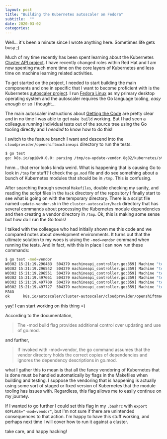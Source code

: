 ```yaml
---
layout: post
title: "Building the Kubernetes autoscaler on Fedora"
subtitle:  ""
date: 2020-03-02
categories:
---
```


Well... it's been a minute since I wrote anything here. Sometimes life gets
busy ;)

Much of my time recently has been spent learning about the Kubernetes
[Cluster API project](https://github.com/kubernetes-sigs/cluster-api). I have
recently changed roles within Red Hat and I am now spenting much more time on
the core layers of Kubernetes and less time on machine learning related
activities.

To get started on the project, I needed to start building the main components
and one in specific that I want to become proficient with is the Kubernetes
[autoscaler project](https://github.com/kubernetes/autoscaler). I run
[Fedora Linux](https://fedoraproject.org) as my primary desktop operating system
and the autoscaler requires the Go language tooling, _easy enough_ or so I thought...

The main autoscaler instructions about
[Getting the Code](https://github.com/kubernetes/autoscaler#getting-the-code)
are pretty clear and in no time I was able to get `make build` working. But
I had seen a colleague running individual tests out of the source tree using
the Go tooling directly and I _needed_ to know how to do this!

I switch to the feature branch I want and descend into the
`cloudprovider/openshiftmachineapi` directory to run the tests.

```bash
$ go test
go: k8s.io/api@v0.0.0: parsing /tmp/ca-update-vendor.8g82/kubernetes/staging/src/k8s.io/api/go.mod: open /tmp/ca-update-vendor.8g82/kubernetes/staging/src/k8s.io/api/go.mod: no such file or directory
```

hmm... that error looks kinda weird. What is happening that is causing Go to
look in `/tmp` for stuff? I check the `go.mod` file and do see something about a
bunch of Kubernetes modules that should be in `/tmp`. This is confusing.

After searching through several `Makefiles`, double checking my sanity, and
reading the script files in the `hack` directory of the repository I finally
start to see what is going on with the temporary directory. There is a script
file named `update-vendor.sh` in the `cluster-autoscaler/hack` directory that
has several commands about processing the Kubernetes module dependencies and
then creating a vendor directory in `/tmp`. Ok, this is making some sense but
how do I run the Go tools!

I talked with the colleague who had initially shown me this code and we
compared notes about development environments. It turns out that the ultimate
solution to my woes is uising the `-mod=vendor` command when running the tests.
And in fact, with this in place I can now run these commands:

```bash
$ go test -mod=vendor
W0302 15:21:19.296483  504379 machineapi_controller.go:359] Machine "test-namespace-machineset-0-machine-0" has no providerID
W0302 15:21:19.296542  504379 machineapi_controller.go:359] Machine "test-namespace-machineset-0-machine-1" has no providerID
W0302 15:21:19.296551  504379 machineapi_controller.go:359] Machine "test-namespace-machineset-0-machine-2" has no providerID
W0302 15:21:19.497661  504379 machineapi_controller.go:359] Machine "test-namespace-machineset-0-machine-1" has no providerID
W0302 15:21:19.497709  504379 machineapi_controller.go:359] Machine "test-namespace-machineset-0-machine-2" has no providerID
W0302 15:21:19.497727  504379 machineapi_controller.go:359] Machine "test-namespace-machineset-0-machine-0" has no providerID
PASS
ok      k8s.io/autoscaler/cluster-autoscaler/cloudprovider/openshiftmachineapi  11.667s
```

yay! I can start working on this thing =)

According to the documentation,

> The -mod build flag provides additional control over updating and use of go.mod.

and further,

> If invoked with -mod=vendor, the go command assumes that the vendor
> directory holds the correct copies of dependencies and ignores
> the dependency descriptions in go.mod.

what I gather this to mean is that all the fancy vendoring of Kubernetes that
is done must be handled automatically by flags in the Makefiles when building
and testing. I suppose the vendoring that is happening is actually using some
sort of staged or fixed version of Kubernetes that the module tooling has
issues with. Regardless, this flag allows me to easily continue on my journey.

If I wanted to go further I could set this flag in my `.bashrc` with
`export GOFLAGS="-mod=vendor"`, but I'm not sure if there are unintended
consequences to that action. I'm happy to have this stuff working, and perhaps
next time I will cover how to run it against a cluster.

take care, and happy hacking!
